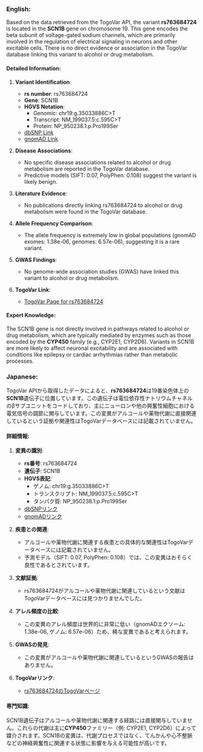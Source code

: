 ### English:
Based on the data retrieved from the TogoVar API, the variant **rs763684724** is located in the **SCN1B** gene on chromosome 19. This gene encodes the beta subunit of voltage-gated sodium channels, which are primarily involved in the regulation of electrical signaling in neurons and other excitable cells. There is no direct evidence or association in the TogoVar database linking this variant to alcohol or drug metabolism.

#### Detailed Information:
1. **Variant Identification**:
   - **rs number**: rs763684724
   - **Gene**: SCN1B
   - **HGVS Notation**: 
     - Genomic: chr19:g.35033886C>T
     - Transcript: NM_199037.5:c.595C>T
     - Protein: NP_950238.1:p.Pro199Ser
   - [dbSNP Link](https://identifiers.org/dbsnp/rs763684724)
   - [gnomAD Link](https://gnomad.broadinstitute.org/variant/19-35033886-C-T?dataset=gnomad_r4)

2. **Disease Associations**:
   - No specific disease associations related to alcohol or drug metabolism are reported in the TogoVar database.
   - Predictive models (SIFT: 0.07, PolyPhen: 0.108) suggest the variant is likely benign.

3. **Literature Evidence**:
   - No publications directly linking rs763684724 to alcohol or drug metabolism were found in the TogoVar database.

4. **Allele Frequency Comparison**:
   - The allele frequency is extremely low in global populations (gnomAD exomes: 1.38e-06, genomes: 6.57e-06), suggesting it is a rare variant.

5. **GWAS Findings**:
   - No genome-wide association studies (GWAS) have linked this variant to alcohol or drug metabolism.

6. **TogoVar Link**:
   - [TogoVar Page for rs763684724](https://togovar.org)

#### Expert Knowledge:
The SCN1B gene is not directly involved in pathways related to alcohol or drug metabolism, which are typically mediated by enzymes such as those encoded by the **CYP450** family (e.g., CYP2E1, CYP2D6). Variants in SCN1B are more likely to affect neuronal excitability and are associated with conditions like epilepsy or cardiac arrhythmias rather than metabolic processes.

### Japanese:
TogoVar APIから取得したデータによると、**rs763684724**は19番染色体上の**SCN1B**遺伝子に位置しています。この遺伝子は電位依存性ナトリウムチャネルのβサブユニットをコードしており、主にニューロンや他の興奮性細胞における電気信号の調節に関与しています。この変異がアルコールや薬物代謝に直接関連しているという証拠や関連性はTogoVarデータベースには記載されていません。

#### 詳細情報:
1. **変異の識別**:
   - **rs番号**: rs763684724
   - **遺伝子**: SCN1B
   - **HGVS表記**: 
     - ゲノム: chr19:g.35033886C>T
     - トランスクリプト: NM_199037.5:c.595C>T
     - タンパク質: NP_950238.1:p.Pro199Ser
   - [dbSNPリンク](https://identifiers.org/dbsnp/rs763684724)
   - [gnomADリンク](https://gnomad.broadinstitute.org/variant/19-35033886-C-T?dataset=gnomad_r4)

2. **疾患との関連**:
   - アルコールや薬物代謝に関連する疾患との具体的な関連性はTogoVarデータベースには記載されていません。
   - 予測モデル（SIFT: 0.07, PolyPhen: 0.108）では、この変異はおそらく良性であるとされています。

3. **文献証拠**:
   - rs763684724がアルコールや薬物代謝に関連しているという文献はTogoVarデータベースには見つかりませんでした。

4. **アレル頻度の比較**:
   - この変異のアレル頻度は世界的に非常に低い（gnomADエクソーム: 1.38e-06, ゲノム: 6.57e-06）ため、稀な変異であると考えられます。

5. **GWASの発見**:
   - この変異がアルコールや薬物代謝に関連しているというGWASの報告はありません。

6. **TogoVarリンク**:
   - [rs763684724のTogoVarページ](https://togovar.org)

#### 専門知識:
SCN1B遺伝子はアルコールや薬物代謝に関連する経路には直接関与していません。これらの代謝は主に**CYP450**ファミリー（例: CYP2E1, CYP2D6）によって媒介されます。SCN1Bの変異は、代謝プロセスではなく、てんかんや心不整脈などの神経興奮性に関連する状態に影響を与える可能性が高いです。